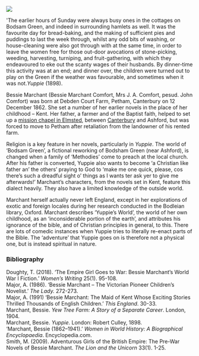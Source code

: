 <a href="https://beta.kent-maps.online"><img src="https://beta.kent-maps.online/juncture/ve-button.png"></a>
<param ve-config title="Bessie Marchant (1862-1941)" author="Laura Allen" layout="vtl" banner="https://raw.githubusercontent.com/kent-map/images/main/banners/19c.jpg" description="Laura Allen's visual essay introduces Kent author Bessie Marchant (pesud. John Comfort) who drew on the places and dialect of her home county.">

<!-- Global Entities -->
<param ve-entity eid="Q2678184" aliases="Petham">
<param ve-entity eid="Q4459957" aliases="Elmsted">

<!-- Basemap centred on Petham -->
<param ve-map center="Q2678184" zoom="10">

<!-- Historical map layers -->
<param ve-map-layer active allmaps allmaps-id="d93beb8a7cb608af" title="Kent Ordnance Survey 1860">

<!-- # -->


'The earlier hours of Sunday were always busy ones in the cottages on Bodsam Green, and indeed in surrounding hamlets as well. It was the favourite day for bread-baking, and the making of sufficient pies and puddings to last the week through, whilst any odd bits of washing, or house-cleaning were also got through with at the same time, in order to leave the women free for those out-door avocations of stone-picking, weeding, harvesting, turniping, and fruit-gathering, with which they endeavoured to eke out the scanty wages of their husbands. By dinner-time this activity was at an end; and dinner over, the children were turned out to play on the Green if the weather was favourable, and sometimes when it was not._Yuppie_ (1898).
<param ve-image url="https://stor.artstor.org/stor/cdf378d5-b3b4-4dc5-ade6-7081899da0b4" label="Bodsham, Kent" attribution="Martin Crowther">
<param ve-image url="https://stor.artstor.org/stor/583b0092-6214-4137-985b-ac9062374c5a" label="The Timber Batts, at Bodsham" attribution="Martin Crowther">

Bessie Marchant (Bessie Marchant Comfort, Mrs J. A. Comfort, pesud. John Comfort) was born at Debden Court Farm, Petham, Canterbury on 12 December 1862. She set a number of her earlier novels in the place of her childhood – Kent. Her father, a farmer and of the Baptist faith, helped to set up a [mission chapel in Elmsted](http://www.hastingleigh.com/hast-chapel.html), between [Canterbury](/19c/19c-canterbury) and Ashford, but was forced to move to Petham after retaliation from the landowner of his rented farm. 
<param ve-image url="https://stor.artstor.org/stor/e4695031-8e15-4353-8dda-d963f4faffe2" label="Debden Court Farm, Petham" attribution="Photograph by Alan Major. International Centre for Victorian Women Writers">
<param ve-image url="https://stor.artstor.org/stor/819746fc-e928-49b6-821d-737eff8dd233" label="Debden Court Farm, Petham" attribution="By kind permission of Fiona Castle">
<!-- Basemap centred on Pentham -->
<param ve-map center="Q2678184" zoom="10">

Religion is a key feature in her novels, particularly in _Yuppie_.  The world of ‘Bodsam Green’, a fictional reworking of Bodsham Green (near Ashford), is changed when a family of ‘Methodies’ come to preach at the local church. After his father is converted, Yuppie also wants to become ‘a Christian like father an’ the others’ praying to God to ‘make me one quick, please, cos there’s such a dreadful sight o’ things as I wants ter ask yer to give me afterwards!’ Marchant’s characters, from the novels set in Kent, feature this dialect heavily. They also have a limited knowledge of the outside world. 
<param ve-image url="https://stor.artstor.org/stor/fc84476f-7ebd-4a97-a34e-5682e8b71386" label="Mission Chapel, Elmsted, 1988" attribution="Photographed by Alan Major. International Centre for Victorian Women Writers">

Marchant herself actually never left England, except in her explorations of exotic and foreign locales during her research conducted in the Bodleian library, Oxford. Marchant describes ‘Yuppie’s World’, the world of her own childhood, as an ‘inconsiderable portion of the earth’, and attributes his ignorance of the bible, and of Christian principles in general, to this. There are lots of comedic instances when Yuppie tries to literally re-enact parts of the Bible.  The ‘adventure’ that Yuppie goes on is therefore not a physical one, but is instead spiritual in nature.
<param ve-image url="https://stor.artstor.org/stor/84593176-a81c-44bd-be33-1b4167714405" label="Bessie Marchant" attribution="International Centre for Victorian Women Writers">

### Bibliography

Doughty, T. (2018). ‘The Empire Girl Goes to War: Bessie Marchant’s World War I Fiction.’ _Women’s Writing_ 25(1). 95-108.   
Major, A. (1986). ‘Bessie Marchant – The Victorian Pioneer Children’s Novelist.’ _The Lady._ 272-273.   
Major, A. (1991) ‘Bessie Marchant: The Maid of Kent Whose Exciting Stories Thrilled Thousands of English Children.’ _This England_. 30-33.   
Marchant, Bessie. _Yew Tree Farm: A Story of a Separate Career_. London, 1904.   
Marchant, Bessie. _Yuppie_. London: Robert Culley, 1898.   
‘Marchant, Bessie (1862–1941).’ _Women in World History: A Biographical Encyclopaedia_. Encyclopedia.com.   
Smith, M. (2009). Adventurous Girls of the British Empire: The Pre-War Novels of Bessie Marchant. _The Lion and the Unicorn_ 33(1). 1-25.   
<param ve-image url="https://stor.artstor.org/stor/b257f31e-8685-4abc-8585-4393b1c4fd9f" label="Debden Court Farm" attribution="By kind permission of Fiona Castle">
